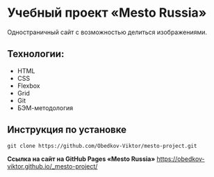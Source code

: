 # Учебный проект «Mesto Russia»

Одностраничный сайт с возможностью делиться изображениями.

## Технологии:

* HTML
* CSS
* Flexbox
* Grid
* Git
* БЭМ-методология

## Инструкция по установке

```
git clone https://github.com/Obedkov-Viktor/mesto-project.git
```

**Ссылка на сайт на GitHub Pages «Mesto Russia»** https://obedkov-viktor.github.io/_mesto-project/
